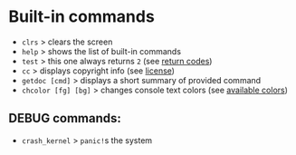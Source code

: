 # Built-in commands
* `clrs`  >  clears the screen
* `help`  >  shows the list of built-in commands
* `test`  >  this one always returns `2` (see [return codes](https://github.com/adamperkowski/highlightos/wiki/core#return-codes))
* `cc`  >  displays copyright info (see [license](https://github.com/adamperkowski/highlightos/blob/main/LICENSE))
* `getdoc [cmd]`  >  displays a short summary of provided command
* `chcolor [fg] [bg]`  >  changes console text colors (see [available colors](https://github.com/adamperkowski/highlightos/wiki/Core#currently-available-colors-user))

## DEBUG commands:
* `crash_kernel`  >  `panic!`s the system
